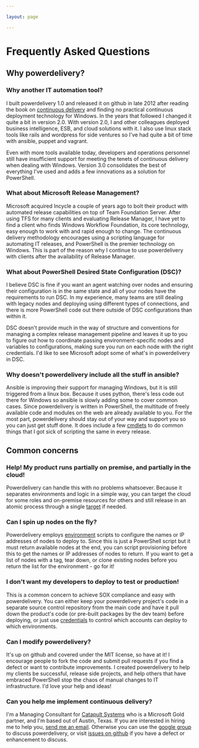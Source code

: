 ```yaml
---

layout: page

---
```


# Frequently Asked Questions

## Why powerdelivery?

### Why another IT automation tool?

I built powerdelivery 1.0 and released it on github in late 2012 after reading the book on [continuous delivery](https://www.thoughtworks.com/continuous-delivery) and finding no practical continuous deployment technology for Windows. In the years that followed I changed it quite a bit in version 2.0. With version 2.0, I and other colleagues deployed business intelligence, ESB, and cloud solutions with it. I also use linux stack tools like rails and wordpress for side ventures so I've had quite a bit of time with ansible, puppet and vagrant. 

Even with more tools available today, developers and operations personnel still have insufficient support for meeting the tenets of continuous delivery when dealing with Windows. Version 3.0 consolidates the best of everything I've used and adds a few innovations as a solution for PowerShell.

### What about Microsoft Release Management?

Microsoft acquired Incycle a couple of years ago to bolt their product with automated release capabilities on top of Team Foundation Server. After using TFS for many clients and evaluating Release Manager, I have yet to find a client who finds Windows Workflow Foundation, its core technology, easy enough to work with and rapid enough to change. The continuous delivery methodology encourages using a scripting language for automating IT releases, and PowerShell is the premier technology on Windows. This is part of the reason why I continue to use powerdelivery with clients after the availability of Release Manager.

### What about PowerShell Desired State Configuration (DSC)?

I believe DSC is fine if you want an agent watching over nodes and ensuring their configuration is in the same state and all of your nodes have the requirements to run DSC. In my experience, many teams are still dealing with legacy nodes and deploying using different types of connections, and there is more PowerShell code out there outside of DSC configurations than within it. 

DSC doesn't provide much in the way of structure and conventions for managing a complex release management pipeline and leaves it up to you to figure out how to coordinate passing environment-specific nodes and variables to configurations, making sure you run on each node with the right credentials. I'd like to see Microsoft adopt some of what's in powerdelivery in DSC.

### Why doesn't powerdelivery include all the stuff in ansible?

Ansible is improving their support for managing Windows, but it is still triggered from a linux box. Because it uses python, there's less code out there for Windows so ansible is slowly adding some to cover common cases. Since powerdelivery is written in PowerShell, the multitude of freely available code and modules on the web are already available to you. For the most part, powerdelivery should stay out of your way and support you so you can just get stuff done. It does include a few [cmdlets](reference.html#cmdlets) to do common things that I got sick of scripting the same in every release.

## Common concerns

### Help! My product runs partially on premise, and partially in the cloud!

Powerdelivery can handle this with no problems whatsoever. Because it separates environments and logic in a simple way, you can target the cloud for some roles and on-premise resources for others and still release in an atomic process through a single [target](targets.html) if needed.

### Can I spin up nodes on the fly?

Powerdelivery employs [environment](environments.html) scripts to configure the names or IP addresses of nodes to deploy to. Since this is just a PowerShell script but it must return available nodes at the end, you can script provisioning before this to get the names or IP addresses of nodes to return. If you want to get a list of nodes with a tag, tear down, or clone existing nodes before you return the list for the environment - go for it!

### I don't want my developers to deploy to test or production!

This is a common concern to achieve SOX compliance and easy with powerdelivery. You can either keep your powerdelivery project's code in a separate source control repository from the main code and have it pull down the product's code (or pre-built packages by the dev team) before deploying, or just use [credentials](secrets.html#using_secrets_for_credentials) to control which accounts can deploy to which environments.

### Can I modify powerdelivery?

It's up on github and covered under the MIT license, so have at it! I encourage people to fork the code and submit pull requests if you find a defect or want to contribute improvements. I created powerdelivery to help my clients be successful, release side projects, and help others that have embraced PowerShell stop the chaos of manual changes to IT infrastructure. I'd love your help and ideas!

### Can you help me implement continuous delivery?

I'm a Managing Consultant for [Catapult Systems](http://www.catapultsystems.com) who is a Microsoft Gold partner, and I'm based out of Austin, Texas. If you are interested in hiring me to help you, [send me an email](mailto:jayme.edwards@catapultsystems.com). Otherwise you can use the [google group](https://groups.google.com/forum/#!forum/powerdelivery) to discuss powerdelivery, or visit [issues on github](https://github.com/eavonius/powerdelivery/issues) if you have a defect or enhancement to discuss.